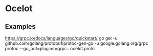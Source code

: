 # Ocelot

## Examples

https://grpc.io/docs/languages/go/quickstart/
go get -u github.com/golang/protobuf/protoc-gen-go -u google.golang.org/grpc
protoc --go_out=plugins=grpc:. ocelot.proto 

